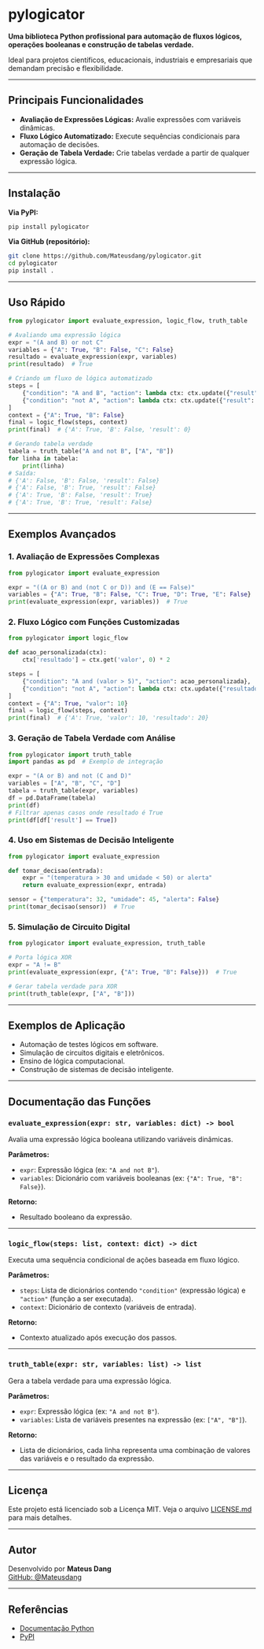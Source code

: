 # pylogicator

**Uma biblioteca Python profissional para automação de fluxos lógicos, operações booleanas e construção de tabelas verdade.**

Ideal para projetos científicos, educacionais, industriais e empresariais que demandam precisão e flexibilidade.

---

## Principais Funcionalidades

- **Avaliação de Expressões Lógicas:** Avalie expressões com variáveis dinâmicas.
- **Fluxo Lógico Automatizado:** Execute sequências condicionais para automação de decisões.
- **Geração de Tabela Verdade:** Crie tabelas verdade a partir de qualquer expressão lógica.

---

## Instalação

**Via PyPI:**
```bash
pip install pylogicator
```

**Via GitHub (repositório):**
```bash
git clone https://github.com/Mateusdang/pylogicator.git
cd pylogicator
pip install .
```

---

## Uso Rápido

```python
from pylogicator import evaluate_expression, logic_flow, truth_table

# Avaliando uma expressão lógica
expr = "(A and B) or not C"
variables = {"A": True, "B": False, "C": False}
resultado = evaluate_expression(expr, variables)
print(resultado)  # True

# Criando um fluxo de lógica automatizado
steps = [
    {"condition": "A and B", "action": lambda ctx: ctx.update({"result": 1})},
    {"condition": "not A", "action": lambda ctx: ctx.update({"result": 0})}
]
context = {"A": True, "B": False}
final = logic_flow(steps, context)
print(final)  # {'A': True, 'B': False, 'result': 0}

# Gerando tabela verdade
tabela = truth_table("A and not B", ["A", "B"])
for linha in tabela:
    print(linha)
# Saída:
# {'A': False, 'B': False, 'result': False}
# {'A': False, 'B': True, 'result': False}
# {'A': True, 'B': False, 'result': True}
# {'A': True, 'B': True, 'result': False}
```

---

## Exemplos Avançados

### 1. Avaliação de Expressões Complexas

```python
from pylogicator import evaluate_expression

expr = "((A or B) and (not C or D)) and (E == False)"
variables = {"A": True, "B": False, "C": True, "D": True, "E": False}
print(evaluate_expression(expr, variables))  # True
```

### 2. Fluxo Lógico com Funções Customizadas

```python
from pylogicator import logic_flow

def acao_personalizada(ctx):
    ctx['resultado'] = ctx.get('valor', 0) * 2

steps = [
    {"condition": "A and (valor > 5)", "action": acao_personalizada},
    {"condition": "not A", "action": lambda ctx: ctx.update({"resultado": -1})}
]
context = {"A": True, "valor": 10}
final = logic_flow(steps, context)
print(final)  # {'A': True, 'valor': 10, 'resultado': 20}
```

### 3. Geração de Tabela Verdade com Análise

```python
from pylogicator import truth_table
import pandas as pd  # Exemplo de integração

expr = "(A or B) and not (C and D)"
variables = ["A", "B", "C", "D"]
tabela = truth_table(expr, variables)
df = pd.DataFrame(tabela)
print(df)
# Filtrar apenas casos onde resultado é True
print(df[df['result'] == True])
```

### 4. Uso em Sistemas de Decisão Inteligente

```python
from pylogicator import evaluate_expression

def tomar_decisao(entrada):
    expr = "(temperatura > 30 and umidade < 50) or alerta"
    return evaluate_expression(expr, entrada)

sensor = {"temperatura": 32, "umidade": 45, "alerta": False}
print(tomar_decisao(sensor))  # True
```

### 5. Simulação de Circuito Digital

```python
from pylogicator import evaluate_expression, truth_table

# Porta lógica XOR
expr = "A != B"
print(evaluate_expression(expr, {"A": True, "B": False}))  # True

# Gerar tabela verdade para XOR
print(truth_table(expr, ["A", "B"]))
```

---

## Exemplos de Aplicação

- Automação de testes lógicos em software.
- Simulação de circuitos digitais e eletrônicos.
- Ensino de lógica computacional.
- Construção de sistemas de decisão inteligente.

---

## Documentação das Funções

### `evaluate_expression(expr: str, variables: dict) -> bool`
Avalia uma expressão lógica booleana utilizando variáveis dinâmicas.

**Parâmetros:**
- `expr`: Expressão lógica (ex: `"A and not B"`).
- `variables`: Dicionário com variáveis booleanas (ex: `{"A": True, "B": False}`).

**Retorno:**  
- Resultado booleano da expressão.

---

### `logic_flow(steps: list, context: dict) -> dict`
Executa uma sequência condicional de ações baseada em fluxo lógico.

**Parâmetros:**
- `steps`: Lista de dicionários contendo `"condition"` (expressão lógica) e `"action"` (função a ser executada).
- `context`: Dicionário de contexto (variáveis de entrada).

**Retorno:**  
- Contexto atualizado após execução dos passos.

---

### `truth_table(expr: str, variables: list) -> list`
Gera a tabela verdade para uma expressão lógica.

**Parâmetros:**
- `expr`: Expressão lógica (ex: `"A and not B"`).
- `variables`: Lista de variáveis presentes na expressão (ex: `["A", "B"]`).

**Retorno:**  
- Lista de dicionários, cada linha representa uma combinação de valores das variáveis e o resultado da expressão.

---

## Licença


Este projeto está licenciado sob a Licença MIT. Veja o arquivo [LICENSE.md](LICENSE) para mais detalhes.

---

## Autor

Desenvolvido por **Mateus Dang**  
[GitHub: @Mateusdang](https://github.com/Mateusdang)

---


## Referências

- [Documentação Python](https://docs.python.org/pt-br/3/)
- [PyPI](https://pypi.org/project/pylogicator/)